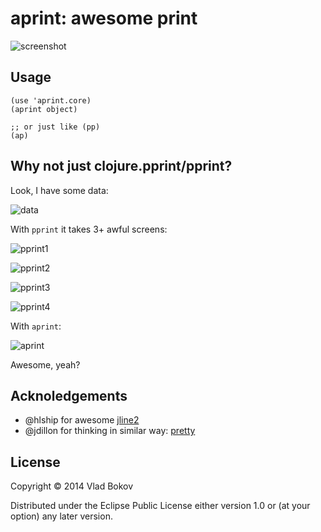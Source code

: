 # aprint: awesome print

![screenshot](https://raw.github.com/razum2um/repl-color/master/doc/screenshot.png)

## Usage

    (use 'aprint.core)
    (aprint object)

    ;; or just like (pp)
    (ap)

## Why not just clojure.pprint/pprint?

Look, I have some data:

![data](https://raw.github.com/razum2um/repl-color/master/doc/raw.png)

With `pprint` it takes 3+ awful screens:

![pprint1](https://raw.github.com/razum2um/repl-color/master/doc/pprint1.png)

![pprint2](https://raw.github.com/razum2um/repl-color/master/doc/pprint2.png)

![pprint3](https://raw.github.com/razum2um/repl-color/master/doc/pprint3.png)

![pprint4](https://raw.github.com/razum2um/repl-color/master/doc/pprint4.png)

With `aprint`:

![aprint](https://raw.github.com/razum2um/repl-color/master/doc/aprint.png)

Awesome, yeah?

## Acknoledgements

- @hlship for awesome [jline2](https://github.com/jline/jline2)
- @jdillon for thinking in similar way: [pretty](https://github.com/AvisoNovate/pretty)

## License

Copyright © 2014 Vlad Bokov

Distributed under the Eclipse Public License either version 1.0 or (at
your option) any later version.
